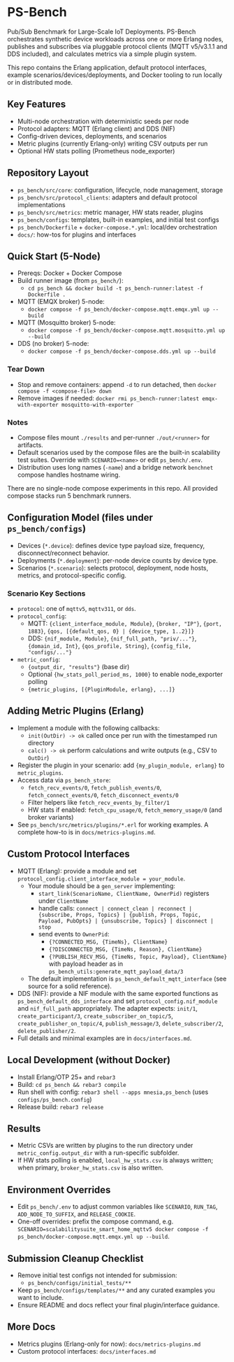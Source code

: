 # PS-Bench

Pub/Sub Benchmark for Large-Scale IoT Deployments. PS-Bench orchestrates synthetic device workloads across one or more Erlang nodes, publishes and subscribes via pluggable protocol clients (MQTT v5/v3.1.1 and DDS included), and calculates metrics via a simple plugin system.

This repo contains the Erlang application, default protocol interfaces, example scenarios/devices/deployments, and Docker tooling to run locally or in distributed mode.

## Key Features
- Multi-node orchestration with deterministic seeds per node
- Protocol adapters: MQTT (Erlang client) and DDS (NIF)
- Config-driven devices, deployments, and scenarios
- Metric plugins (currently Erlang-only) writing CSV outputs per run
- Optional HW stats polling (Prometheus node_exporter)

## Repository Layout
- `ps_bench/src/core`: configuration, lifecycle, node management, storage
- `ps_bench/src/protocol_clients`: adapters and default protocol implementations
- `ps_bench/src/metrics`: metric manager, HW stats reader, plugins
- `ps_bench/configs`: templates, built-in examples, and initial test configs
- `ps_bench/Dockerfile` + `docker-compose.*.yml`: local/dev orchestration
- `docs/`: how-tos for plugins and interfaces

## Quick Start (5-Node)
- Prereqs: Docker + Docker Compose
- Build runner image (from `ps_bench/`):
  - `cd ps_bench && docker build -t ps_bench-runner:latest -f Dockerfile .`
- MQTT (EMQX broker) 5-node:
  - `docker compose -f ps_bench/docker-compose.mqtt.emqx.yml up --build`
- MQTT (Mosquitto broker) 5-node:
  - `docker compose -f ps_bench/docker-compose.mqtt.mosquitto.yml up --build`
- DDS (no broker) 5-node:
  - `docker compose -f ps_bench/docker-compose.dds.yml up --build`

### Tear Down
- Stop and remove containers: append `-d` to run detached, then `docker compose -f <compose-file> down`
- Remove images if needed: `docker rmi ps_bench-runner:latest emqx-with-exporter mosquitto-with-exporter`

### Notes
- Compose files mount `./results` and per-runner `./out/<runner>` for artifacts.
- Default scenarios used by the compose files are the built-in scalability test suites. Override with `SCENARIO=<name>` or edit `ps_bench/.env`.
- Distribution uses long names (`-name`) and a bridge network `benchnet` compose handles hostname wiring.

There are no single-node compose experiments in this repo. All provided compose stacks run 5 benchmark runners.

## Configuration Model (files under `ps_bench/configs`)
- Devices (`*.device`): defines device type payload size, frequency, disconnect/reconnect behavior.
- Deployments (`*.deployment`): per-node device counts by device type.
- Scenarios (`*.scenario`): selects protocol, deployment, node hosts, metrics, and protocol-specific config.

### Scenario Key Sections
- `protocol`: one of `mqttv5`, `mqttv311`, or `dds`.
- `protocol_config`:
  - MQTT: `{client_interface_module, Module}`, `{broker, "IP"}`, `{port, 1883}`, `{qos, [{default_qos, 0} | {device_type, 1..2}]}`
  - DDS: `{nif_module, Module}`, `{nif_full_path, "priv/..."}`, `{domain_id, Int}`, `{qos_profile, String}`, `{config_file, "configs/..."}`
- `metric_config`:
  - `{output_dir, "results"}` (base dir)
  - Optional `{hw_stats_poll_period_ms, 1000}` to enable node_exporter polling
  - `{metric_plugins, [{PluginModule, erlang}, ...]}`

## Adding Metric Plugins (Erlang)
- Implement a module with the following callbacks:
  - `init(OutDir) -> ok` called once per run with the timestamped run directory
  - `calc() -> ok` perform calculations and write outputs (e.g., CSV to `OutDir`)
- Register the plugin in your scenario: add `{my_plugin_module, erlang}` to `metric_plugins`.
- Access data via `ps_bench_store`:
  - `fetch_recv_events/0`, `fetch_publish_events/0`, `fetch_connect_events/0`, `fetch_disconnect_events/0`
  - Filter helpers like `fetch_recv_events_by_filter/1`
  - HW stats if enabled: `fetch_cpu_usage/0`, `fetch_memory_usage/0` (and broker variants)
- See `ps_bench/src/metrics/plugins/*.erl` for working examples. A complete how-to is in `docs/metrics-plugins.md`.

## Custom Protocol Interfaces
- MQTT (Erlang): provide a module and set `protocol_config.client_interface_module = your_module`.
  - Your module should be a `gen_server` implementing:
    - `start_link(ScenarioName, ClientName, OwnerPid)` registers under `ClientName`
    - handle calls: `connect | connect_clean | reconnect | {subscribe, Props, Topics} | {publish, Props, Topic, Payload, PubOpts} | {unsubscribe, Topics} | disconnect | stop`
    - send events to `OwnerPid`:
      - `{?CONNECTED_MSG, {TimeNs}, ClientName}`
      - `{?DISCONNECTED_MSG, {TimeNs, Reason}, ClientName}`
      - `{?PUBLISH_RECV_MSG, {TimeNs, Topic, Payload}, ClientName}` with payload header as in `ps_bench_utils:generate_mqtt_payload_data/3`
  - The default implementation is `ps_bench_default_mqtt_interface` (see source for a solid reference).
- DDS (NIF): provide a NIF module with the same exported functions as `ps_bench_default_dds_interface` and set `protocol_config.nif_module` and `nif_full_path` appropriately. The adapter expects: `init/1`, `create_participant/3`, `create_subscriber_on_topic/5`, `create_publisher_on_topic/4`, `publish_message/3`, `delete_subscriber/2`, `delete_publisher/2`.
- Full details and minimal examples are in `docs/interfaces.md`.

## Local Development (without Docker)
- Install Erlang/OTP 25+ and `rebar3`
- Build: `cd ps_bench && rebar3 compile`
- Run shell with config: `rebar3 shell --apps mnesia,ps_bench` (uses `configs/ps_bench.config`)
- Release build: `rebar3 release`

## Results
- Metric CSVs are written by plugins to the run directory under `metric_config.output_dir` with a run-specific subfolder.
- If HW stats polling is enabled, `local_hw_stats.csv` is always written; when primary, `broker_hw_stats.csv` is also written.

## Environment Overrides
- Edit `ps_bench/.env` to adjust common variables like `SCENARIO`, `RUN_TAG`, `ADD_NODE_TO_SUFFIX`, and `RELEASE_COOKIE`.
- One-off overrides: prefix the compose command, e.g. `SCENARIO=scalabilitysuite_smart_home_mqttv5 docker compose -f ps_bench/docker-compose.mqtt.emqx.yml up --build`.

## Submission Cleanup Checklist
- Remove initial test configs not intended for submission:
  - `ps_bench/configs/initial_tests/**`
- Keep `ps_bench/configs/templates/**` and any curated examples you want to include.
- Ensure README and docs reflect your final plugin/interface guidance.

## More Docs
- Metrics plugins (Erlang-only for now): `docs/metrics-plugins.md`
- Custom protocol interfaces: `docs/interfaces.md`
